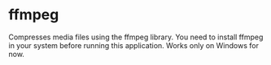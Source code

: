 # ffmpeg
Compresses media files using the ffmpeg library.
You need to install ffmpeg in your system before running this application.
Works only on Windows for now.
